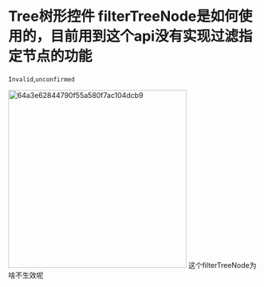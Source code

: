 # Tree树形控件 filterTreeNode是如何使用的，目前用到这个api没有实现过滤指定节点的功能

`Invalid`,`unconfirmed`

  <!--
 ⚠️ ⚠️ ⚠️  IMPORTANT: Please use the following link to create a new issue: ⚠️ ⚠️ ⚠️

  http://new-issue.ant.design

If your issue was not created using the app above, it will be closed immediately.
-->

<!--
 ⚠️ ⚠️ ⚠️  注意：请使用下面的链接来新建 issue： ⚠️ ⚠️ ⚠️

  http://new-issue.ant.design

不是用上面的链接创建的 issue 会被立即关闭。
-->
<img width="357" alt="64a3e62844790f55a580f7ac104dcb9" src="https://github.com/ant-design/ant-design/assets/26155477/a8fc38fa-6f51-43e6-88a0-64a536e0cddf">
这个filterTreeNode为啥不生效呢

